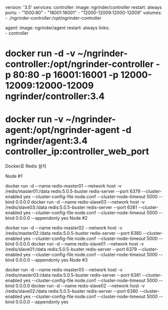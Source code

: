 version: '3.5'
services:
  controller:
    image: ngrinder/controller
    restart: always
    ports: 
      - "1000:80"
      - "16001:16001"
      - "12000-12009:12000-12009"
    volumes:
      - ./ngrinder-controller:/opt/ngrinder-controller

  agent:
    image: ngrinder/agent
    restart: always
    links:    
      - controller

# docker run -d -v ~/ngrinder-controller:/opt/ngrinder-controller -p 80:80 -p 16001:16001 -p 12000-12009:12000-12009 ngrinder/controller:3.4      
# docker run -v ~/ngrinder-agent:/opt/ngrinder-agent -d ngrinder/agent:3.4 controller_ip:controller_web_port





Docker로 Redis 설치

Node #1

docker run -d --name redis-master01 --network host -v /redis/master01:/data redis:5.0.5-buster redis-server --port 6379 --cluster-enabled yes --cluster-config-file node.conf --cluster-node-timeout 5000 --bind 0.0.0.0
docker run -d --name redis-slave03 --network host -v /redis/slave03:/data redis:5.0.5-buster redis-server --port 6381 --cluster-enabled yes --cluster-config-file node.conf --cluster-node-timeout 5000 --bind 0.0.0.0 --appendonly yes
Node #2

docker run -d --name redis-master02 --network host -v /redis/master02:/data redis:5.0.5-buster redis-server --port 6380 --cluster-enabled yes --cluster-config-file node.conf --cluster-node-timeout 5000 --bind 0.0.0.0
docker run -d --name redis-slave01 --network host -v /redis/slave01:/data redis:5.0.5-buster redis-server --port 6379 --cluster-enabled yes --cluster-config-file node.conf --cluster-node-timeout 5000 --bind 0.0.0.0 --appendonly yes
Node #3

docker run -d --name redis-master03 --network host -v /redis/master03:/data redis:5.0.5-buster redis-server --port 6381 --cluster-enabled yes --cluster-config-file node.conf --cluster-node-timeout 5000 --bind 0.0.0.0
docker run -d --name redis-slave02 --network host -v /redis/slave02:/data redis:5.0.5-buster redis-server --port 6380 --cluster-enabled yes --cluster-config-file node.conf --cluster-node-timeout 5000 --bind 0.0.0.0 --appendonly yes


